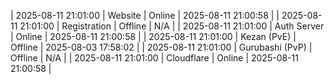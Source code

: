 | 2025-08-11 21:01:00 | Website | Online | 2025-08-11 21:00:58 |
| 2025-08-11 21:01:00 | Registration | Offline | N/A |
| 2025-08-11 21:01:00 | Auth Server | Online | 2025-08-11 21:00:58 |
| 2025-08-11 21:01:00 | Kezan (PvE) | Offline | 2025-08-03 17:58:02 |
| 2025-08-11 21:01:00 | Gurubashi (PvP) | Offline | N/A |
| 2025-08-11 21:01:00 | Cloudflare | Online | 2025-08-11 21:00:58 |
